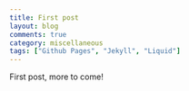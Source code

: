 ```yaml
---
title: First post
layout: blog
comments: true
category: miscellaneous
tags: ["Github Pages", "Jekyll", "Liquid"]
---
```

First post, more to come!

